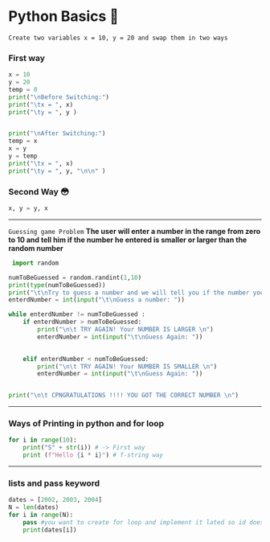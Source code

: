 # Python Basics :muscle:

`Create two variables x = 10, y = 20 and swap them in two ways`
### First way
```python
x = 10
y = 20
temp = 0
print("\nBefore Switching:")
print("\tx = ", x)
print("\ty = ", y )


print("\nAfter Switching:")
temp = x
x = y
y = temp
print("\tx = ", x)
print("\ty = ", y, "\n\n" )
```

### Second Way :flushed:
```python
x, y = y, x   

```
___
`Guessing game Problem`
**The user will enter a number in the range from zero to 10 and tell him if the number he entered is smaller or larger than the random number**
 
 
```python
 import random

numToBeGuessed = random.randint(1,10)
print(type(numToBeGuessed))
print("\t\nTry to guess a number and we will tell you if the number you've entered is smaller or larger than the specified number")
enterdNumber = int(input("\t\nGuess a number: "))

while enterdNumber != numToBeGuessed :
    if enterdNumber > numToBeGuessed:
        print("\n\t TRY AGAIN! Your NUMBER IS LARGER \n")
        enterdNumber = int(input("\t\nGuess Again: "))

    
    elif enterdNumber < numToBeGuessed:
        print("\n\t TRY AGAIN! Your NUMBER IS SMALLER \n")
        enterdNumber = int(input("\t\nGuess Again: "))


print("\n\t CPNGRATULATIONS !!!! YOU GOT THE CORRECT NUMBER \n")
```
___

### Ways of Printing in python and for loop
```python
for i in range(10):
    print("S" + str(i)) # -> First way
    print (f"Hello {i * i}") # f-string way
```
___
### lists and pass keyword
```python
dates = [2002, 2003, 2004]
N = len(dates)
for i in range(N):
    pass #you want to create for loop and implement it lated so id does not cause error, use pass
    print(dates[i])
```



















